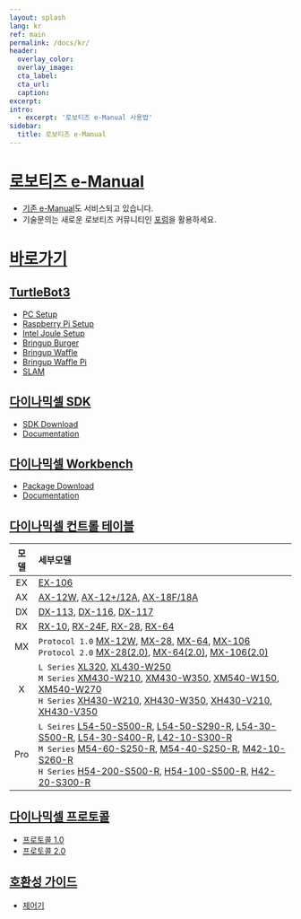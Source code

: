 ```yaml
---
layout: splash
lang: kr
ref: main
permalink: /docs/kr/
header:
  overlay_color:
  overlay_image:
  cta_label:
  cta_url:
  caption:
excerpt:
intro:
  - excerpt: '로보티즈 e-Manual 사용법'
sidebar:
  title: 로보티즈 e-Manual
---
```


# [로보티즈 e-Manual](#로보티즈-e-manual)

- [기존 e-Manual]도 서비스되고 있습니다.
- 기술문의는 새로운 로보티즈 커뮤니티인 [포럼]을 활용하세요.

# [바로가기](#바로가기)

## [TurtleBot3](#turtlebot3)
- [PC Setup](http://emanual.robotis.com/docs/en/platform/turtlebot3/pc_setup/)
- [Raspberry Pi Setup](http://emanual.robotis.com/docs/en/platform/turtlebot3/raspberry_pi_3_setup/)
- [Intel Joule Setup](http://emanual.robotis.com/docs/en/platform/turtlebot3/joule_setup/)
- [Bringup Burger](http://emanual.robotis.com/docs/en/platform/turtlebot3/bringup/#turtlebot3-burger)
- [Bringup Waffle](http://emanual.robotis.com/docs/en/platform/turtlebot3/bringup/#turtlebot3-waffle)
- [Bringup Waffle Pi](http://emanual.robotis.com/docs/en/platform/turtlebot3/bringup/#turtlebot3-waffle-pi)
- [SLAM](http://emanual.robotis.com/docs/en/platform/turtlebot3/slam/)

## [다이나믹셀 SDK](#다이나믹셀-sdk)
- [SDK Download](https://github.com/ROBOTIS-GIT/DynamixelSDK/releases)
- [Documentation](/docs/kr/software/dynamixel/dynamixel_sdk/overview/)

## [다이나믹셀 Workbench](#다이나믹셀-workbench)
- [Package Download](https://github.com/ROBOTIS-GIT/dynamixel-workbench)
- [Documentation](/docs/kr/software/dynamixel/dynamixel_workbench/)

## [다이나믹셀 컨트롤 테이블](#다이나믹셀-컨트롤-테이블)

|모델|세부모델|
|:---:|:---|
|EX|[EX-106]|
|AX|[AX-12W], [AX-12+/12A], [AX-18F/18A]|
|DX|[DX-113], [DX-116], [DX-117]|
|RX|[RX-10], [RX-24F], [RX-28], [RX-64]|
|MX|`Protocol 1.0` [MX-12W], [MX-28], [MX-64], [MX-106]<br>`Protocol 2.0` [MX-28(2.0)], [MX-64(2.0)], [MX-106(2.0)]|
|X|`L Series` [XL320], [XL430-W250]<br>`M Series` [XM430-W210], [XM430-W350], [XM540-W150], [XM540-W270]<br>`H Series` [XH430-W210], [XH430-W350], [XH430-V210], [XH430-V350]|
|Pro|`L Seires` [L54-50-S500-R], [L54-50-S290-R], [L54-30-S500-R], [L54-30-S400-R], [L42-10-S300-R]<br>`M Series` [M54-60-S250-R], [M54-40-S250-R], [M42-10-S260-R]<br>`H Series` [H54-200-S500-R], [H54-100-S500-R], [H42-20-S300-R]|


## [다이나믹셀 프로토콜](#다이나믹셀-프로토콜)
- [프로토콜 1.0](/docs/kr/dxl/protocol1/)
- [프로토콜 2.0](/docs/kr/dxl/protocol2/)

## [호환성 가이드](#호환성-가이드)
- [제어기](/docs/kr/parts/controller/controller_compatibility/)


[AX-12W]: /docs/kr/dxl/ax/ax-12w/#control-table-of-eeprom-area
[AX-12+/12A]: /docs/kr/dxl/ax/ax-12a/#control-table-of-eeprom-area
[AX-18F/18A]: /docs/kr/dxl/ax/ax-18a/#control-table-of-eeprom-area
[EX-106]: /docs/kr/dxl/ex/ex-106+/#control-table-of-eeprom-area
[DX-113]: /docs/kr/dxl/dx/dx-113/#control-table-of-eeprom-area
[DX-116]: /docs/kr/dxl/dx/dx-116/#control-table-of-eeprom-area
[DX-117]: /docs/kr/dxl/dx/dx-117/#control-table-of-eeprom-area
[RX-10]: /docs/kr/dxl/rx/rx-10/#control-table-of-eeprom-area
[RX-24F]: /docs/kr/dxl/rx/rx-24f/#control-table-of-eeprom-area
[RX-28]: /docs/kr/dxl/rx/rx-28/#control-table-of-eeprom-area
[RX-64]: /docs/kr/dxl/rx/rx-64/#control-table-of-eeprom-area
[MX-12W]: /docs/kr/dxl/mx/mx-12w/#control-table-of-eeprom-area
[MX-28]: /docs/kr/dxl/mx/mx-28/#control-table-of-eeprom-area
[MX-28(2.0)]: /docs/kr/dxl/mx/mx-28-2/#control-table-of-eeprom-area
[MX-64]: /docs/kr/dxl/mx/mx-64/#control-table-of-eeprom-area
[MX-64(2.0)]: /docs/kr/dxl/mx/mx-64-2/#control-table-of-eeprom-area
[MX-106]: /docs/kr/dxl/mx/mx-106/#control-table-of-eeprom-area
[MX-106(2.0)]: /docs/kr/dxl/mx/mx-106-2/#control-table-of-eeprom-area
[XL320]: /docs/kr/dxl/x/xl320/#control-table-of-eeprom-area
[XL430-W250]: /docs/kr/dxl/x/xl430-w250/#control-table-of-eeprom-area
[XM430-W210]: /docs/kr/dxl/x/xm430-w210/#control-table-of-eeprom-area
[XM430-W350]: /docs/kr/dxl/x/xm430-w350/#control-table-of-eeprom-area
[XH430-W210]: /docs/kr/dxl/x/xh430-w210/#control-table-of-eeprom-area
[XM540-W150]: /docs/kr/dxl/x/xm540-w150/#control-table-of-eeprom-area
[XM540-W270]: /docs/kr/dxl/x/xm540-w270/#control-table-of-eeprom-area
[XH430-W350]: /docs/kr/dxl/x/xh430-w350/#control-table-of-eeprom-area
[XH430-V210]: /docs/kr/dxl/x/xh430-v210/#control-table-of-eeprom-area
[XH430-V350]: /docs/kr/dxl/x/xh430-v350/#control-table-of-eeprom-area
[H54-200-S500-R]: /docs/kr/dxl/pro/h54-200-s500-r/#control-table-of-eeprom-area
[H54-100-S500-R]: /docs/kr/dxl/pro/h54-100-s500-r/#control-table-of-eeprom-area
[H42-20-S300-R]: /docs/kr/dxl/pro/h42-20-s300-r/#control-table-of-eeprom-area
[M54-60-S250-R]: /docs/kr/dxl/pro/m54-60-s250-r/#control-table-of-eeprom-area
[M54-40-S250-R]: /docs/kr/dxl/pro/m54-40-s250-r/#control-table-of-eeprom-area
[M42-10-S260-R]: /docs/kr/dxl/pro/m42-10-s260-r/#control-table-of-eeprom-area
[L54-50-S500-R]: /docs/kr/dxl/pro/l54-50-s500-r/#control-table-of-eeprom-area
[L54-50-S290-R]: /docs/kr/dxl/pro/l54-50-s290-r/#control-table-of-eeprom-area
[L54-30-S500-R]: /docs/kr/dxl/pro/l54-30-s500-r/#control-table-of-eeprom-area
[L54-30-S400-R]: /docs/kr/dxl/pro/l54-30-s400-r/#control-table-of-eeprom-area
[L42-10-S300-R]: /docs/kr/dxl/pro/l42-10-s300-r/#control-table-of-eeprom-area
[포럼]: http://www.robotis.com/service/forum.php
[기존 e-Manual]: http://support.robotis.com
